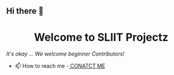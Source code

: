 ## Hi there 👋

<h1 align="center">Welcome to SLIIT Projectz</h1>


<i>It's okay ... We welcome beginner Contributors!</i>
- 📫 How to reach me -[ CONATCT ME ](https://rdarshan927.github.io/#contact)
